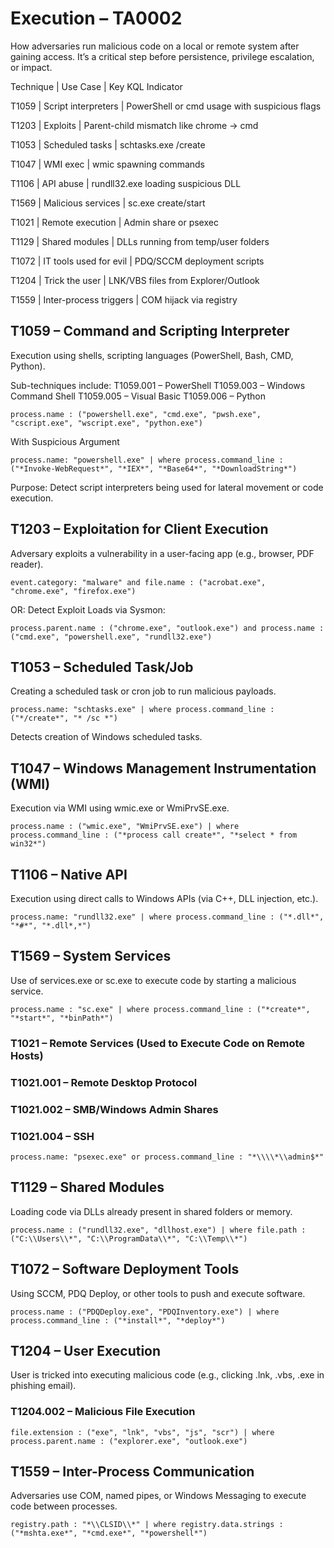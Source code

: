 # Execution – TA0002

How adversaries run malicious code on a local or remote system after gaining access. It’s a critical step before persistence, privilege escalation, or impact.


Technique	|  Use Case  |	Key KQL Indicator

T1059 |	Script interpreters  |	PowerShell or cmd usage with suspicious flags

T1203	| Exploits	|  Parent-child mismatch like chrome → cmd
 
T1053	| Scheduled tasks	|  schtasks.exe /create

T1047	| WMI exec  | wmic spawning commands

T1106	| API abuse	|  rundll32.exe loading suspicious DLL

T1569	| Malicious services	|  sc.exe create/start

T1021	| Remote execution	|  Admin share or psexec

T1129	| Shared modules	| DLLs running from temp/user folders

T1072	| IT tools used for evil	|  PDQ/SCCM deployment scripts

T1204	| Trick the user	|  LNK/VBS files from Explorer/Outlook

T1559	| Inter-process triggers	|  COM hijack via registry


## T1059 – Command and Scripting Interpreter

Execution using shells, scripting languages (PowerShell, Bash, CMD, Python).

Sub-techniques include:
T1059.001 – PowerShell
T1059.003 – Windows Command Shell
T1059.005 – Visual Basic
T1059.006 – Python

`process.name : ("powershell.exe", "cmd.exe", "pwsh.exe", "cscript.exe", "wscript.exe", "python.exe")`

With Suspicious Argument

`process.name: "powershell.exe"
| where process.command_line : ("*Invoke-WebRequest*", "*IEX*", "*Base64*", "*DownloadString*")`

Purpose: Detect script interpreters being used for lateral movement or code execution.

## T1203 – Exploitation for Client Execution

Adversary exploits a vulnerability in a user-facing app (e.g., browser, PDF reader).

`event.category: "malware" and file.name : ("acrobat.exe", "chrome.exe", "firefox.exe")`

OR: Detect Exploit Loads via Sysmon:

`process.parent.name : ("chrome.exe", "outlook.exe") and process.name : ("cmd.exe", "powershell.exe", "rundll32.exe")`

## T1053 – Scheduled Task/Job

Creating a scheduled task or cron job to run malicious payloads.

`process.name: "schtasks.exe"
| where process.command_line : ("*/create*", "* /sc *")`

Detects creation of Windows scheduled tasks.

## T1047 – Windows Management Instrumentation (WMI)

Execution via WMI using wmic.exe or WmiPrvSE.exe.

`process.name : ("wmic.exe", "WmiPrvSE.exe")
| where process.command_line : ("*process call create*", "*select * from win32*")`

## T1106 – Native API

Execution using direct calls to Windows APIs (via C++, DLL injection, etc.).

`process.name: "rundll32.exe"
| where process.command_line : ("*.dll*", "*#*", "*.dll*,*")`

## T1569 – System Services

Use of services.exe or sc.exe to execute code by starting a malicious service.

`process.name : "sc.exe"
| where process.command_line : ("*create*", "*start*", "*binPath*")`

### T1021 – Remote Services (Used to Execute Code on Remote Hosts)

### T1021.001 – Remote Desktop Protocol

### T1021.002 – SMB/Windows Admin Shares

### T1021.004 – SSH


`process.name: "psexec.exe" or process.command_line : "*\\\\*\\admin$*"`

## T1129 – Shared Modules

Loading code via DLLs already present in shared folders or memory.

`process.name : ("rundll32.exe", "dllhost.exe") | where file.path : ("C:\\Users\\*", "C:\\ProgramData\\*", "C:\\Temp\\*")`

## T1072 – Software Deployment Tools

Using SCCM, PDQ Deploy, or other tools to push and execute software.

`process.name : ("PDQDeploy.exe", "PDQInventory.exe") | where process.command_line : ("*install*", "*deploy*")`

## T1204 – User Execution

User is tricked into executing malicious code (e.g., clicking .lnk, .vbs, .exe in phishing email).

### T1204.002 – Malicious File Execution

`file.extension : ("exe", "lnk", "vbs", "js", "scr") | where process.parent.name : ("explorer.exe", "outlook.exe")`

## T1559 – Inter-Process Communication

Adversaries use COM, named pipes, or Windows Messaging to execute code between processes.

`registry.path : "*\\CLSID\\*" | where registry.data.strings : ("*mshta.exe*", "*cmd.exe*", "*powershell*")`


